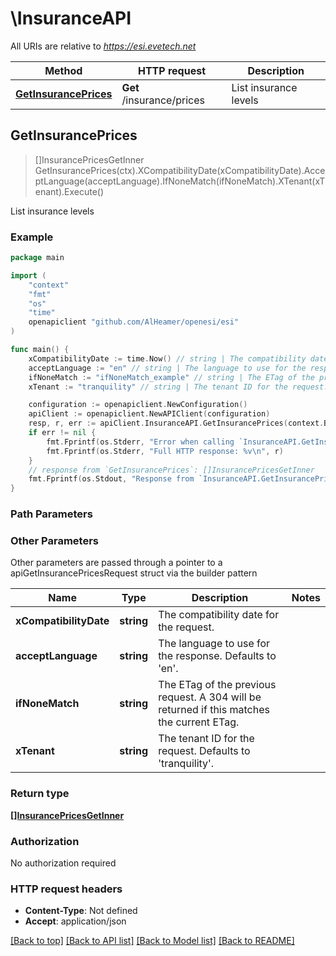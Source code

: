 # \InsuranceAPI

All URIs are relative to *https://esi.evetech.net*

Method | HTTP request | Description
------------- | ------------- | -------------
[**GetInsurancePrices**](InsuranceAPI.md#GetInsurancePrices) | **Get** /insurance/prices | List insurance levels



## GetInsurancePrices

> []InsurancePricesGetInner GetInsurancePrices(ctx).XCompatibilityDate(xCompatibilityDate).AcceptLanguage(acceptLanguage).IfNoneMatch(ifNoneMatch).XTenant(xTenant).Execute()

List insurance levels



### Example

```go
package main

import (
	"context"
	"fmt"
	"os"
    "time"
	openapiclient "github.com/AlHeamer/openesi/esi"
)

func main() {
	xCompatibilityDate := time.Now() // string | The compatibility date for the request.
	acceptLanguage := "en" // string | The language to use for the response. Defaults to 'en'. (optional)
	ifNoneMatch := "ifNoneMatch_example" // string | The ETag of the previous request. A 304 will be returned if this matches the current ETag. (optional)
	xTenant := "tranquility" // string | The tenant ID for the request. Defaults to 'tranquility'. (optional)

	configuration := openapiclient.NewConfiguration()
	apiClient := openapiclient.NewAPIClient(configuration)
	resp, r, err := apiClient.InsuranceAPI.GetInsurancePrices(context.Background()).XCompatibilityDate(xCompatibilityDate).AcceptLanguage(acceptLanguage).IfNoneMatch(ifNoneMatch).XTenant(xTenant).Execute()
	if err != nil {
		fmt.Fprintf(os.Stderr, "Error when calling `InsuranceAPI.GetInsurancePrices``: %v\n", err)
		fmt.Fprintf(os.Stderr, "Full HTTP response: %v\n", r)
	}
	// response from `GetInsurancePrices`: []InsurancePricesGetInner
	fmt.Fprintf(os.Stdout, "Response from `InsuranceAPI.GetInsurancePrices`: %v\n", resp)
}
```

### Path Parameters



### Other Parameters

Other parameters are passed through a pointer to a apiGetInsurancePricesRequest struct via the builder pattern


Name | Type | Description  | Notes
------------- | ------------- | ------------- | -------------
 **xCompatibilityDate** | **string** | The compatibility date for the request. | 
 **acceptLanguage** | **string** | The language to use for the response. Defaults to &#39;en&#39;. | 
 **ifNoneMatch** | **string** | The ETag of the previous request. A 304 will be returned if this matches the current ETag. | 
 **xTenant** | **string** | The tenant ID for the request. Defaults to &#39;tranquility&#39;. | 

### Return type

[**[]InsurancePricesGetInner**](InsurancePricesGetInner.md)

### Authorization

No authorization required

### HTTP request headers

- **Content-Type**: Not defined
- **Accept**: application/json

[[Back to top]](#) [[Back to API list]](../README.md#documentation-for-api-endpoints)
[[Back to Model list]](../README.md#documentation-for-models)
[[Back to README]](../README.md)

